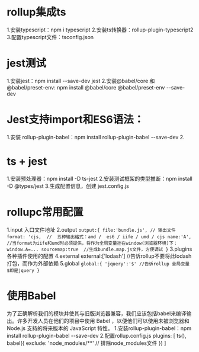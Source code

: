 # rollup集成ts
1.安装typescript：npm i typescript
2.安装ts转换器：rollup-plugin-typescript2
3.配置typescript文件：tsconfig.json

# jest测试
1.安装jest：npm install --save-dev jest
2.安装@babel/core 和 @babel/preset-env: npm install @babel/core @babel/preset-env --save-dev

# Jest支持import和ES6语法：
1.安装 rollup-plugin-babel：npm install rollup-plugin-babel --save-dev
2.

# ts + jest
1.安装预处理器：npm install -D ts-jest
2.安装测试框架的类型推断：npm install -D @types/jest
3.生成配置信息，创建 jest.config.js



# rollupc常用配置
1.input
入口文件地址
2.output
`output:{
  file:'bundle.js', // 输出文件
  format: 'cjs,  //  五种输出格式：amd /  es6 / iife / umd / cjs
  name:'A',  //当format为iife和umd时必须提供，将作为全局变量挂在window(浏览器环境)下：window.A=...
  sourcemap:true  //生成bundle.map.js文件，方便调试
}`
3.plugins
各种插件使用的配置
4.external
external:['lodash'] //告诉rollup不要将此lodash打包，而作为外部依赖
5.global
`global:{
  'jquery':'$' //告诉rollup 全局变量$即是jquery
}`

# 使用Babel
为了正确解析我们的模块并使其与旧版浏览器兼容，我们应该包括babel来编译输出。许多开发人员在他们的项目中使用 Babel ，以便他们可以使用未被浏览器和 Node.js 支持的将来版本的 JavaScript 特性。
1.安装rollup-plugin-babel：npm install rollup-plugin-babel --save-dev
2.配置rollup.config.js
plugins: [
  ts(),
  babel({
    exclude: 'node_modules/**' // 排除node_modules文件
  })
]
